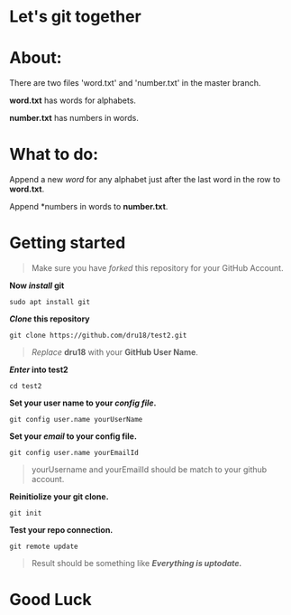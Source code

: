 # Let's git together

# About:

There are two files 'word.txt' and 'number.txt' in the master branch.

**word.txt** has words for alphabets.

**number.txt** has numbers in words.

# What to do:

Append a new *word* for any alphabet just after the last word in the row to **word.txt**.

Append *numbers in words to **number.txt**.

# Getting started

> Make sure you have *forked* this repository for your GitHub Account.

**Now *install* git**

`sudo apt install git`

***Clone* this repository**

`git clone https://github.com/dru18/test2.git`

> *Replace* **dru18** with your **GitHub User Name**.

***Enter* into test2**

`cd test2`

**Set your user name to your *config file*.**

`git config user.name yourUserName`

**Set your *email* to your config file.**

`git config user.name yourEmailId`

> yourUsername and yourEmailId should be match to your github account.

**Reinitiolize your git clone.**

`git init`

**Test your repo connection.**

`git remote update`

> Result should be something like ***Everything is uptodate.***

# Good Luck
